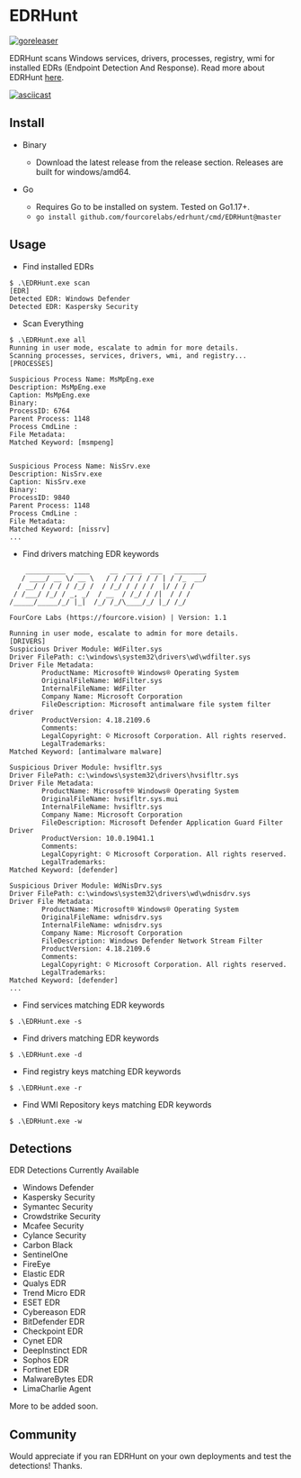 # EDRHunt

[![goreleaser](https://github.com/fourcorelabs/edrhunt/actions/workflows/goreleaser.yml/badge.svg)](https://github.com/fourcorelabs/edrhunt/actions/workflows/goreleaser.yml)

EDRHunt scans Windows services, drivers, processes, registry, wmi for installed EDRs (Endpoint Detection And Response). Read more about EDRHunt [here](https://www.fourcore.vision/blogs/red-team-adventure-windows-endpoints-edr-edrhunt).

[![asciicast](https://asciinema.org/a/P8i99w9mI497qUPTNbdwYWcwQ.svg)](https://asciinema.org/a/P8i99w9mI497qUPTNbdwYWcwQ)

## Install

- Binary
  - Download the latest release from the release section. Releases are built for windows/amd64.

- Go
  - Requires Go to be installed on system. Tested on Go1.17+.
  - `go install github.com/fourcorelabs/edrhunt/cmd/EDRHunt@master`

## Usage

- Find installed EDRs

```
$ .\EDRHunt.exe scan
[EDR]
Detected EDR: Windows Defender
Detected EDR: Kaspersky Security
```

- Scan Everything
```
$ .\EDRHunt.exe all
Running in user mode, escalate to admin for more details.
Scanning processes, services, drivers, wmi, and registry...
[PROCESSES]

Suspicious Process Name: MsMpEng.exe
Description: MsMpEng.exe
Caption: MsMpEng.exe
Binary:
ProcessID: 6764
Parent Process: 1148
Process CmdLine :
File Metadata:
Matched Keyword: [msmpeng]


Suspicious Process Name: NisSrv.exe
Description: NisSrv.exe
Caption: NisSrv.exe
Binary:
ProcessID: 9840
Parent Process: 1148
Process CmdLine :
File Metadata:
Matched Keyword: [nissrv]
...
```

- Find drivers matching EDR keywords

```
    __________  ____     __  ____  ___   ________
   / ____/ __ \/ __ \   / / / / / / / | / /_  __/
  / __/ / / / / /_/ /  / /_/ / / / /  |/ / / /
 / /___/ /_/ / _, _/  / __  / /_/ / /|  / / /
/_____/_____/_/ |_|  /_/ /_/\____/_/ |_/ /_/

FourCore Labs (https://fourcore.vision) | Version: 1.1

Running in user mode, escalate to admin for more details.
[DRIVERS]
Suspicious Driver Module: WdFilter.sys
Driver FilePath: c:\windows\system32\drivers\wd\wdfilter.sys
Driver File Metadata:
        ProductName: Microsoft® Windows® Operating System
        OriginalFileName: WdFilter.sys
        InternalFileName: WdFilter
        Company Name: Microsoft Corporation
        FileDescription: Microsoft antimalware file system filter driver
        ProductVersion: 4.18.2109.6
        Comments:
        LegalCopyright: © Microsoft Corporation. All rights reserved.
        LegalTrademarks:
Matched Keyword: [antimalware malware]

Suspicious Driver Module: hvsifltr.sys
Driver FilePath: c:\windows\system32\drivers\hvsifltr.sys
Driver File Metadata:
        ProductName: Microsoft® Windows® Operating System
        OriginalFileName: hvsifltr.sys.mui
        InternalFileName: hvsifltr.sys
        Company Name: Microsoft Corporation
        FileDescription: Microsoft Defender Application Guard Filter Driver
        ProductVersion: 10.0.19041.1
        Comments:
        LegalCopyright: © Microsoft Corporation. All rights reserved.
        LegalTrademarks:
Matched Keyword: [defender]

Suspicious Driver Module: WdNisDrv.sys
Driver FilePath: c:\windows\system32\drivers\wd\wdnisdrv.sys
Driver File Metadata:
        ProductName: Microsoft® Windows® Operating System
        OriginalFileName: wdnisdrv.sys
        InternalFileName: wdnisdrv.sys
        Company Name: Microsoft Corporation
        FileDescription: Windows Defender Network Stream Filter
        ProductVersion: 4.18.2109.6
        Comments:
        LegalCopyright: © Microsoft Corporation. All rights reserved.
        LegalTrademarks:
Matched Keyword: [defender]
...
```

- Find services matching EDR keywords

```
$ .\EDRHunt.exe -s
```

- Find drivers matching EDR keywords

```
$ .\EDRHunt.exe -d
```

- Find registry keys matching EDR keywords

```
$ .\EDRHunt.exe -r
```


- Find WMI Repository keys matching EDR keywords

```
$ .\EDRHunt.exe -w
```

## Detections

EDR Detections Currently Available

- Windows Defender
- Kaspersky Security
- Symantec Security
- Crowdstrike Security
- Mcafee Security
- Cylance Security
- Carbon Black
- SentinelOne
- FireEye
- Elastic EDR
- Qualys EDR
- Trend Micro EDR
- ESET EDR
- Cybereason EDR
- BitDefender EDR
- Checkpoint EDR
- Cynet EDR
- DeepInstinct EDR
- Sophos EDR
- Fortinet EDR
- MalwareBytes EDR
- LimaCharlie Agent

More to be added soon.

## Community

Would appreciate if you ran EDRHunt on your own deployments and test the detections! Thanks.
